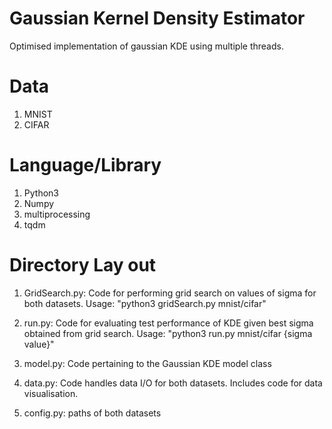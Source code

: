 
# Gaussian Kernel Density Estimator
 
Optimised implementation of gaussian KDE using multiple threads.

# Data
1) MNIST
2) CIFAR

# Language/Library
1) Python3
2) Numpy
3) multiprocessing
4) tqdm

# Directory Lay out

1) GridSearch.py: Code for performing grid search on values of sigma for both datasets. Usage: "python3 gridSearch.py mnist/cifar"

2) run.py: Code for evaluating test performance of KDE given best sigma obtained from grid search. Usage: "python3 run.py mnist/cifar {sigma value}"

3) model.py: Code pertaining to the Gaussian KDE model class

4) data.py: Code handles data I/O for both datasets. Includes code for data visualisation.

5) config.py: paths of both datasets

